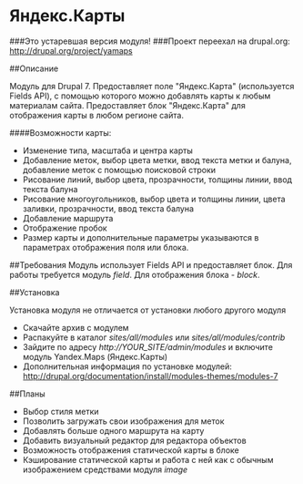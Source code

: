 Яндекс.Карты
======

###Это устаревшая версия модуля!
###Проект переехал на drupal.org: http://drupal.org/project/yamaps

##Описание

Модуль для Drupal 7.
Предоставляет поле "Яндекс.Карта" (используется Fields API),
с помощью которого можно добавлять карты к любым материалам сайта.
Предоставляет блок "Яндекс.Карта" для отображения карты в любом регионе сайта.

####Возможности карты:
* Изменение типа, масштаба и центра карты
* Добавление меток, выбор цвета метки, ввод текста метки и балуна, добавление меток с помощью поисковой строки
* Рисование линий, выбор цвета, прозрачности, толщины линии, ввод текста балуна
* Рисование многоугольников, выбор цвета и толщины линии, цвета заливки, прозрачности, ввод текста балуна
* Добавление маршрута
* Отображение пробок
* Размер карты и дополнительные параметры указываются в параметрах отображения поля или блока.

##Требования
Модуль использует Fields API и предоставляет блок.
Для работы требуется модуль *field*. Для отображения блока - *block*.

##Установка

Установка модуля не отличается от установки любого другого модуля
* Скачайте архив с модулем
* Распакуйте в каталог *sites/all/modules* или *sites/all/modules/contrib*
* Зайдите по адресу *http://YOUR_SITE/admin/modules* и включите модуль Yandex.Maps (Яндекс.Карты)
* Дополнительная информация по установке модулей: http://drupal.org/documentation/install/modules-themes/modules-7

##Планы
* Выбор стиля метки
* Позволить загружать свои изображения для меток
* Добавлять больше одного маршрута на карту
* Добавить визуальный редактор для редактора объектов
* Возможность отображения статической карты в блоке
* Кэширование статической карты и работа с ней как с обычным изображением средствами модуля *image*